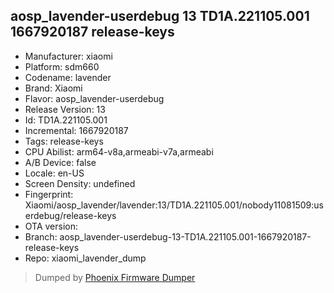 ## aosp_lavender-userdebug 13 TD1A.221105.001 1667920187 release-keys
- Manufacturer: xiaomi
- Platform: sdm660
- Codename: lavender
- Brand: Xiaomi
- Flavor: aosp_lavender-userdebug
- Release Version: 13
- Id: TD1A.221105.001
- Incremental: 1667920187
- Tags: release-keys
- CPU Abilist: arm64-v8a,armeabi-v7a,armeabi
- A/B Device: false
- Locale: en-US
- Screen Density: undefined
- Fingerprint: Xiaomi/aosp_lavender/lavender:13/TD1A.221105.001/nobody11081509:userdebug/release-keys
- OTA version: 
- Branch: aosp_lavender-userdebug-13-TD1A.221105.001-1667920187-release-keys
- Repo: xiaomi_lavender_dump


>Dumped by [Phoenix Firmware Dumper](https://github.com/DroidDumps/phoenix_firmware_dumper)
